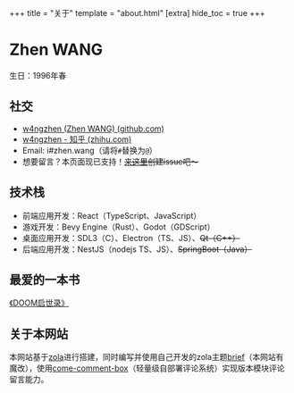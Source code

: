 +++
title = "关于"
template = "about.html"
[extra]
hide_toc = true
+++

# Zhen WANG

生日：1996年春

## 社交

- [w4ngzhen (Zhen WANG) (github.com)](https://github.com/w4ngzhen)
- [w4ngzhen - 知乎 (zhihu.com)](https://www.zhihu.com/people/w4ngzhen)
- Email: i#zhen.wang（请将`#`替换为`@`）
- 想要留言？本页面现已支持！~~[来这里](https://github.com/w4ngzhen/zhen_website/issues)创建issue吧～~~

## 技术栈

- 前端应用开发：React（TypeScript、JavaScript）
- 游戏开发：Bevy Engine（Rust）、Godot（GDScript）
- 桌面应用开发：SDL3（C）、Electron（TS、JS）、~~Qt（C++）~~
- 后端应用开发：NestJS（nodejs TS、JS）、~~SpringBoot（Java）~~

## 最爱的一本书

[《DOOM启世录》](https://book.douban.com/subject/1152971/)

## 关于本网站

本网站基于[zola](https://www.getzola.org/)进行搭建，同时编写并使用自己开发的zola主题[brief](https://github.com/w4ngzhen/zola-theme-brief)（本网站有魔改），使用[come-comment-box](https://github.com/w4ngzhen/come)（轻量级自部署评论系统）实现版本模块评论留言能力。

